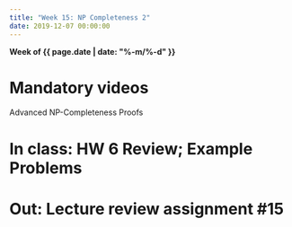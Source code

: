 ```yaml
---
title: "Week 15: NP Completeness 2"
date: 2019-12-07 00:00:00
---
```


**Week of {{ page.date | date: "%-m/%-d" }}**

# Mandatory videos
Advanced NP-Completeness Proofs

# In class: HW 6 Review; Example Problems

# Out: Lecture review assignment #15
